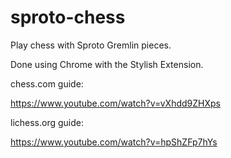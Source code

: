 # sproto-chess

Play chess with Sproto Gremlin pieces. 

Done using Chrome with the Stylish Extension. 

chess.com guide:

https://www.youtube.com/watch?v=vXhdd9ZHXps

lichess.org guide:

https://www.youtube.com/watch?v=hpShZFp7hYs